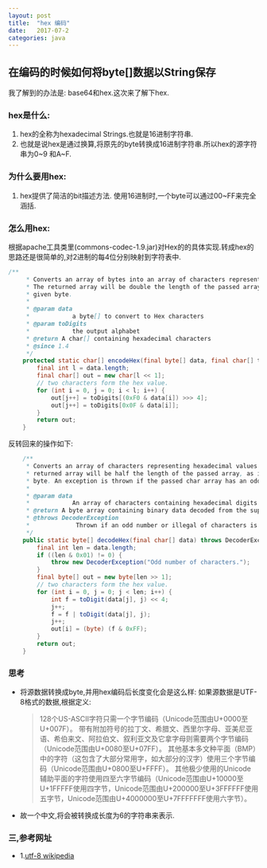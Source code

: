 ```yaml
---
layout: post
title:  "hex 编码"
date:   2017-07-2
categories: java
---
```

## 在编码的时候如何将byte[]数据以String保存
我了解到的办法是: base64和hex.这次来了解下hex.

### hex是什么:
1. hex的全称为hexadecimal Strings.也就是16进制字符串.
2. 也就是说hex是通过换算,将原先的byte转换成16进制字符串.所以hex的源字符串为0~9 和A~F. 

### 为什么要用hex:
1.  hex提供了简洁的bit描述方法. 使用16进制时,一个byte可以通过00~FF来完全涵括.

### 怎么用hex:
根据apache工具类里(commons-codec-1.9.jar)对Hex的的具体实现.转成hex的思路还是很简单的,对2进制的每4位分别映射到字符表中.
```java
/**
     * Converts an array of bytes into an array of characters representing the hexadecimal values of each byte in order.
     * The returned array will be double the length of the passed array, as it takes two characters to represent any
     * given byte.
     *
     * @param data
     *            a byte[] to convert to Hex characters
     * @param toDigits
     *            the output alphabet
     * @return A char[] containing hexadecimal characters
     * @since 1.4
     */
    protected static char[] encodeHex(final byte[] data, final char[] toDigits) {
        final int l = data.length;
        final char[] out = new char[l << 1];
        // two characters form the hex value.
        for (int i = 0, j = 0; i < l; i++) {
            out[j++] = toDigits[(0xF0 & data[i]) >>> 4];
            out[j++] = toDigits[0x0F & data[i]];
        }
        return out;
    }
```
反转回来的操作如下:
```java
    /**
     * Converts an array of characters representing hexadecimal values into an array of bytes of those same values. The
     * returned array will be half the length of the passed array, as it takes two characters to represent any given
     * byte. An exception is thrown if the passed char array has an odd number of elements.
     *
     * @param data
     *            An array of characters containing hexadecimal digits
     * @return A byte array containing binary data decoded from the supplied char array.
     * @throws DecoderException
     *             Thrown if an odd number or illegal of characters is supplied
     */
    public static byte[] decodeHex(final char[] data) throws DecoderException {
        final int len = data.length;
        if ((len & 0x01) != 0) {
            throw new DecoderException("Odd number of characters.");
        }
        final byte[] out = new byte[len >> 1];
        // two characters form the hex value.
        for (int i = 0, j = 0; j < len; i++) {
            int f = toDigit(data[j], j) << 4;
            j++;
            f = f | toDigit(data[j], j);
            j++;
            out[i] = (byte) (f & 0xFF);
        }
        return out;
    }
```

### 思考
- 将源数据转换成byte,并用hex编码后长度变化会是这么样:
 如果源数据是UTF-8格式的数据,根据定义:
   >  128个US-ASCII字符只需一个字节编码（Unicode范围由U+0000至U+007F）。
   >  带有附加符号的拉丁文、希腊文、西里尔字母、亚美尼亚语、希伯来文、阿拉伯文、叙利亚文及它拿字母则需要两个字节编码（Unicode范围由U+0080至U+07FF）。
   >  其他基本多文种平面（BMP）中的字符（这包含了大部分常用字，如大部分的汉字）使用三个字节编码（Unicode范围由U+0800至U+FFFF）。
   >  其他极少使用的Unicode 辅助平面的字符使用四至六字节编码（Unicode范围由U+10000至U+1FFFFF使用四字节，Unicode范围由U+200000至U+3FFFFFF使用五字节，Unicode范围由U+4000000至U+7FFFFFFF使用六字节）。

- 故一个中文,将会被转换成长度为6的字符串来表示.

### 三,参考网址

* 1.[utf-8 wikipedia](https://zh.wikipedia.org/wiki/UTF-8)

